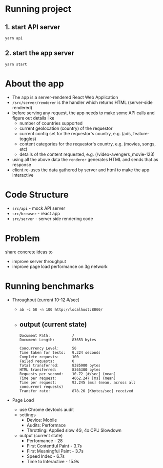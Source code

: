 # Running project
## 1. start API server

```yarn api```

## 2. start the app server

```yarn start```


# About the app

- The app is a server-rendered React Web Application
- `/src/server/renderer` is the handler which returns HTML (server-side rendered)
- before serving any request, the app needs to make some API calls and figure out details like
  - number of countries supported
  - current geolocation (country) of the requestor
  - current config set for the requestor's country, e.g. (ads, feature-toggles)
  - content categories for the requestor's country, e.g. (movies, songs, etc)
  - details of the content requested, e.g. (/video-avengers_movie-123)
- using all the above data the `renderer` generates HTML and sends that as response
- client re-uses the data gathered by server and html to make the app interactive

# Code Structure
- `src/api` - mock API server
- `src/browser` - react app
- `src/server` - server side rendering code


# Problem

share concrete ideas to
- improve server throughput
- improve page load performance on 3g network


# Running benchmarks
- Throughput (current 10-12 #/sec)
  - `ab -c 50 -n 100 http://localhost:8000/`
  - output (current state)
    -
    ```
    Document Path:          /
    Document Length:        83653 bytes

    Concurrency Level:      50
    Time taken for tests:   9.324 seconds
    Complete requests:      100
    Failed requests:        0
    Total transferred:      8385900 bytes
    HTML transferred:       8365300 bytes
    Requests per second:    10.72 [#/sec] (mean)
    Time per request:       4662.247 [ms] (mean)
    Time per request:       93.245 [ms] (mean, across all concurrent requests)
    Transfer rate:          878.26 [Kbytes/sec] received
    ```

- Page Load
  - use Chrome devtools audit
  - settings
    - Device: Mobile
    - Audits: Performace
    - Throttling: Applied slow 4G, 4x CPU Slowdown
  - output (current state)
    - Performance - 28
    - First Contentful Paint - 3.7s
    - First Meaningful Paint - 3.7s
    - Speed Index - 6.7s
    - Time to Interactive - 15.9s
